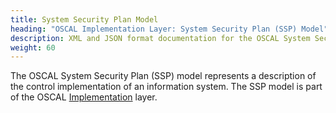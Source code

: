 ```yaml
---
title: System Security Plan Model
heading: "OSCAL Implementation Layer: System Security Plan (SSP) Model"
description: XML and JSON format documentation for the OSCAL System Security Plan (SSP) model, which is part of the OSCAL Implementation layer. These formats model the control implementation of an information system.
weight: 60
---
```


The OSCAL System Security Plan (SSP) model represents a description of the control implementation of an information system. The SSP model is part of the OSCAL [Implementation](/learnmore/architecture/) layer.
